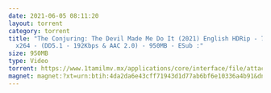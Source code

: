 ```yaml
---
date: 2021-06-05 08:11:20
layout: torrent
category: torrent
title: "The Conjuring: The Devil Made Me Do It (2021) English HDRip - 720p -
  x264 - (DD5.1 - 192Kbps & AAC 2.0) - 950MB - ESub :"
size: 950MB
type: Video
torrent: https://www.1tamilmv.mx/applications/core/interface/file/attachment.php?id=78303
magnet: magnet:?xt=urn:btih:4da2da6e43cff71943d1d77ab6bf6e10336a4b91&dn=www.1TamilMV.mx%20-%20The%20Conjuring%203%20(2021)%20English%20HQ%20HDRip%20-%20720p%20-%20x264%20-%20(DD5.1%20-%20192Kbps%20%26%20AAC)%20-%20950MB%20-%20ESub.mkv&tr=udp%3a%2f%2fp4p.arenabg.com%3a1337%2fannounce&tr=http%3a%2f%2fpow7.com%3a80%2fannounce&tr=udp%3a%2f%2ftracker.tiny-vps.com%3a6969%2fannounce&tr=http%3a%2f%2ftracker2.itzmx.com%3a6961%2fannounce&tr=udp%3a%2f%2f151.80.120.114%3a2710%2fannounce&tr=udp%3a%2f%2f9.rarbg.com%3a2790%2fannounce&tr=udp%3a%2f%2f9.rarbg.to%3a2740%2fannounce&tr=udp%3a%2f%2fopen.stealth.si%3a80%2fannounce&tr=udp%3a%2f%2ftracker.leechers-paradise.org%3a6969%2fannounce&tr=udp%3a%2f%2ftracker.opentrackr.org%3a1337%2fannounce&tr=http%3a%2f%2ft.nyaatracker.com%3a80%2fannounce
---
```

